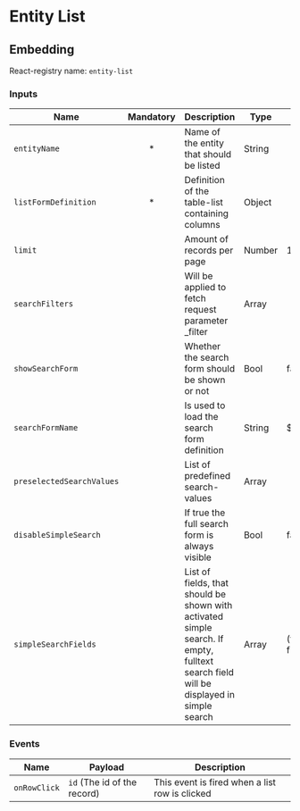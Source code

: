 # Entity List

## Embedding

React-registry name: `entity-list`

### Inputs

| Name                      | Mandatory | Description                                                                                                                           | Type   | Default-Value           |
|---------------------------|:---------:|---------------------------------------------------------------------------------------------------------------------------------------|--------|-------------------------|
| `entityName`              |     *     | Name of the entity that should be listed                                                                                              | String |                         |
| `listFormDefinition`      |     *     | Definition of the table-list containing columns                                                                                       | Object |                         |
| `limit`                   |           | Amount of records per page                                                                                                            | Number | 10                      |
| `searchFilters`           |           | Will be applied to fetch request parameter _filter                                                                                    | Array  |                         |
| `showSearchForm`          |           | Whether the search form should be shown or not                                                                                        | Bool   | false                   |
| `searchFormName`          |           | Is used to load the search form definition                                                                                            | String | ${entityName}_search    |
| `preselectedSearchValues` |           | List of predefined search-values                                                                                                      | Array  |                         |
| `disableSimpleSearch`     |           | If true the full search form is always visible                                                                                        | Bool   | false                   |
| `simpleSearchFields`      |           | List of fields, that should be shown with activated simple search. If empty, fulltext search field will be displayed in simple search | Array  | (fulltext-search-field) |


### Events

| Name          | Payload                       | Description
|---------------|-------------------------------|-------------
| `onRowClick`  | `id` (The id of the record)   | This event is fired when a list row is clicked
